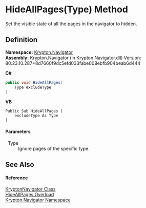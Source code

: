 # HideAllPages(Type) Method


Set the visible state of all the pages in the navigator to hidden.



## Definition
**Namespace:** <a href="a21ac074-d119-3dc6-bd1c-d3a12c0128bc.md">Krypton.Navigator</a>  
**Assembly:** Krypton.Navigator (in Krypton.Navigator.dll) Version: 80.23.10.287+8d7660f9dc5efd033fabe008ebfb904beab6d444

**C#**
``` C#
public void HideAllPages(
	Type excludeType
)
```
**VB**
``` VB
Public Sub HideAllPages ( 
	excludeType As Type
)
```



#### Parameters
<dl><dt>  Type</dt><dd>Ignore pages of the specific type.</dd></dl>

## See Also


#### Reference
<a href="5b32a15b-85d7-1db8-3c10-e43632f905eb.md">KryptonNavigator Class</a>  
<a href="c03763da-cb9f-b780-b2d7-9f718b372b20.md">HideAllPages Overload</a>  
<a href="a21ac074-d119-3dc6-bd1c-d3a12c0128bc.md">Krypton.Navigator Namespace</a>  
